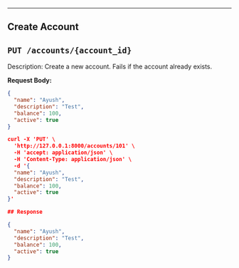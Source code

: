 ---

## Create Account

## `PUT /accounts/{account_id}`

Description: Create a new account. Fails if the account already exists.

**Request Body:**
```json
{
  "name": "Ayush",
  "description": "Test",
  "balance": 100,
  "active": true
}

curl -X 'PUT' \
  'http://127.0.0.1:8000/accounts/101' \
  -H 'accept: application/json' \
  -H 'Content-Type: application/json' \
  -d '{
  "name": "Ayush",
  "description": "Test",
  "balance": 100,
  "active": true
}'

## Response

{
  "name": "Ayush",
  "description": "Test",
  "balance": 100,
  "active": true
}

